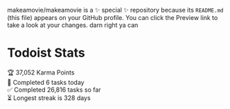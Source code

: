 makeamovie/makeamovie is a ✨ special ✨ repository because its `README.md` (this file) appears on your GitHub profile.
You can click the Preview link to take a look at your changes. darn right ya can

# Todoist Stats

<!-- TODO-IST:START -->
🏆  37,052 Karma Points           
🌸  Completed 6 tasks today           
✅  Completed 26,816 tasks so far           
⏳  Longest streak is 328 days
<!-- TODO-IST:END -->